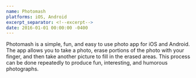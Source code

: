 ```yaml
---
name: Photomash
platforms: iOS, Android
excerpt_separator: <!--excerpt-->
date: 2016-01-01 00:00:00 -0400
---
```


Photomash is a simple, fun, and easy to use photo app for iOS and Android. The app allows you to take a photo, erase portions of the photo with your finger, and then take another picture to fill in the erased areas. This process can be done repeatedly to produce fun, interesting, and humorous photographs.
